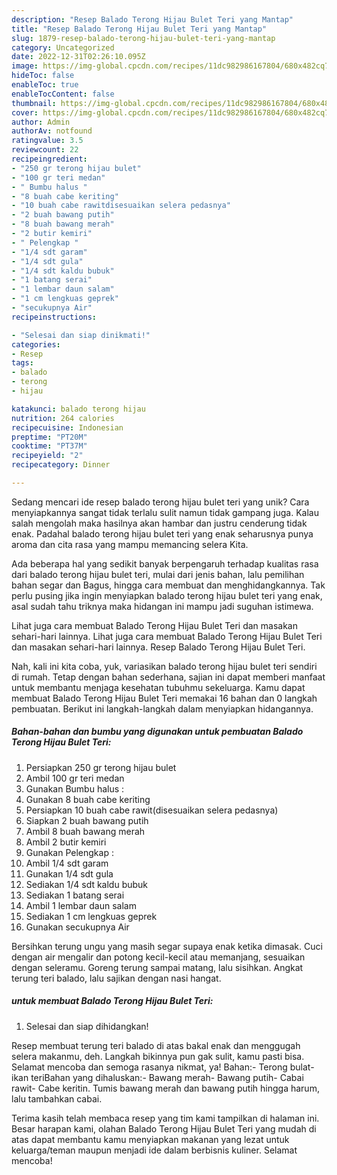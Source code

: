 ```yaml
---
description: "Resep Balado Terong Hijau Bulet Teri yang Mantap"
title: "Resep Balado Terong Hijau Bulet Teri yang Mantap"
slug: 1879-resep-balado-terong-hijau-bulet-teri-yang-mantap
category: Uncategorized
date: 2022-12-31T02:26:10.095Z
image: https://img-global.cpcdn.com/recipes/11dc982986167804/680x482cq70/balado-terong-hijau-bulet-teri-foto-resep-utama.jpg
hideToc: false
enableToc: true
enableTocContent: false
thumbnail: https://img-global.cpcdn.com/recipes/11dc982986167804/680x482cq70/balado-terong-hijau-bulet-teri-foto-resep-utama.jpg
cover: https://img-global.cpcdn.com/recipes/11dc982986167804/680x482cq70/balado-terong-hijau-bulet-teri-foto-resep-utama.jpg
author: Admin
authorAv: notfound
ratingvalue: 3.5
reviewcount: 22
recipeingredient:
- "250 gr terong hijau bulet"
- "100 gr teri medan"
- " Bumbu halus "
- "8 buah cabe keriting"
- "10 buah cabe rawitdisesuaikan selera pedasnya"
- "2 buah bawang putih"
- "8 buah bawang merah"
- "2 butir kemiri"
- " Pelengkap "
- "1/4 sdt garam"
- "1/4 sdt gula"
- "1/4 sdt kaldu bubuk"
- "1 batang serai"
- "1 lembar daun salam"
- "1 cm lengkuas geprek"
- "secukupnya Air"
recipeinstructions:

- "Selesai dan siap dinikmati!"
categories:
- Resep
tags:
- balado
- terong
- hijau

katakunci: balado terong hijau 
nutrition: 264 calories
recipecuisine: Indonesian
preptime: "PT20M"
cooktime: "PT37M"
recipeyield: "2"
recipecategory: Dinner

---
```





Sedang mencari ide resep balado terong hijau bulet teri yang unik? Cara menyiapkannya sangat tidak terlalu sulit namun tidak gampang juga. Kalau salah mengolah maka hasilnya akan hambar dan justru cenderung tidak enak. Padahal balado terong hijau bulet teri yang enak seharusnya punya aroma dan cita rasa yang mampu memancing selera Kita.





Ada beberapa hal yang sedikit banyak berpengaruh terhadap kualitas rasa dari balado terong hijau bulet teri, mulai dari jenis bahan, lalu pemilihan bahan segar dan Bagus, hingga cara membuat dan menghidangkannya. Tak perlu pusing jika ingin menyiapkan balado terong hijau bulet teri yang enak,      asal sudah tahu triknya maka hidangan ini mampu jadi suguhan istimewa.














Lihat juga cara membuat Balado Terong Hijau Bulet Teri dan masakan sehari-hari lainnya. Lihat juga cara membuat Balado Terong Hijau Bulet Teri dan masakan sehari-hari lainnya. Resep Balado Terong Hijau Bulet Teri.






Nah, kali ini kita coba, yuk, variasikan balado terong hijau bulet teri sendiri di rumah. Tetap dengan bahan sederhana, sajian ini dapat memberi manfaat untuk membantu menjaga kesehatan tubuhmu sekeluarga. Kamu dapat membuat Balado Terong Hijau Bulet Teri memakai 16 bahan dan 0 langkah pembuatan. Berikut ini langkah-langkah dalam menyiapkan hidangannya.

<!--inarticleads1-->

##### Bahan-bahan dan bumbu yang digunakan untuk pembuatan Balado Terong Hijau Bulet Teri:

1. Persiapkan 250 gr terong hijau bulet
1. Ambil 100 gr teri medan
1. Gunakan  Bumbu halus :
1. Gunakan 8 buah cabe keriting
1. Persiapkan 10 buah cabe rawit(disesuaikan selera pedasnya)
1. Siapkan 2 buah bawang putih
1. Ambil 8 buah bawang merah
1. Ambil 2 butir kemiri
1. Gunakan  Pelengkap :
1. Ambil 1/4 sdt garam
1. Gunakan 1/4 sdt gula
1. Sediakan 1/4 sdt kaldu bubuk
1. Sediakan 1 batang serai
1. Ambil 1 lembar daun salam
1. Sediakan 1 cm lengkuas geprek
1. Gunakan secukupnya Air


Bersihkan terung ungu yang masih segar supaya enak ketika dimasak. Cuci dengan air mengalir dan potong kecil-kecil atau memanjang, sesuaikan dengan seleramu. Goreng terung sampai matang, lalu sisihkan. Angkat terung teri balado, lalu sajikan dengan nasi hangat. 

<!--inarticleads2-->

#####  untuk membuat Balado Terong Hijau Bulet Teri:


1. Selesai dan siap dihidangkan!

Resep membuat terung teri balado di atas bakal enak dan menggugah selera makanmu, deh. Langkah bikinnya pun gak sulit, kamu pasti bisa. Selamat mencoba dan semoga rasanya nikmat, ya! Bahan:- Terong bulat- ikan teriBahan yang dihaluskan:- Bawang merah- Bawang putih- Cabai rawit- Cabe keritin. Tumis bawang merah dan bawang putih hingga harum, lalu tambahkan cabai. 

Terima kasih telah membaca resep yang tim kami tampilkan di halaman ini. Besar harapan kami, olahan Balado Terong Hijau Bulet Teri yang mudah di atas dapat membantu kamu menyiapkan makanan yang lezat untuk keluarga/teman maupun menjadi ide dalam berbisnis kuliner. Selamat mencoba!
